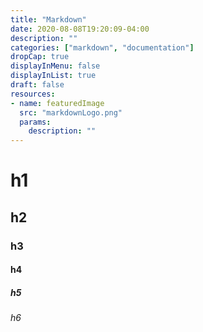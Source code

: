 ```yaml
---
title: "Markdown"
date: 2020-08-08T19:20:09-04:00
description: ""
categories: ["markdown", "documentation"]
dropCap: true
displayInMenu: false
displayInList: true
draft: false
resources:
- name: featuredImage
  src: "markdownLogo.png"
  params:
    description: ""
---
```


# h1
## h2
### h3
#### h4
##### h5
###### h6